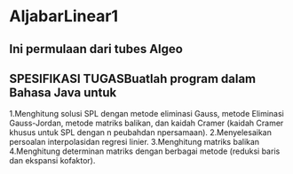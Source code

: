 # AljabarLinear1

## Ini permulaan dari tubes Algeo
## SPESIFIKASI TUGASBuatlah program dalam Bahasa Java untuk

1.Menghitung  solusi  SPL  dengan  metode  eliminasi  Gauss, metode  Eliminasi Gauss-Jordan,  metode  matriks  balikan,  dan  kaidah  Cramer  (kaidah  Cramer khusus untuk SPL dengan n peubahdan npersamaan). 
2.Menyelesaikan persoalan interpolasidan regresi linier.
3.Menghitung matriks balikan
4.Menghitung  determinan  matriks  dengan  berbagai  metode  (reduksi  baris  dan ekspansi kofaktor). 
